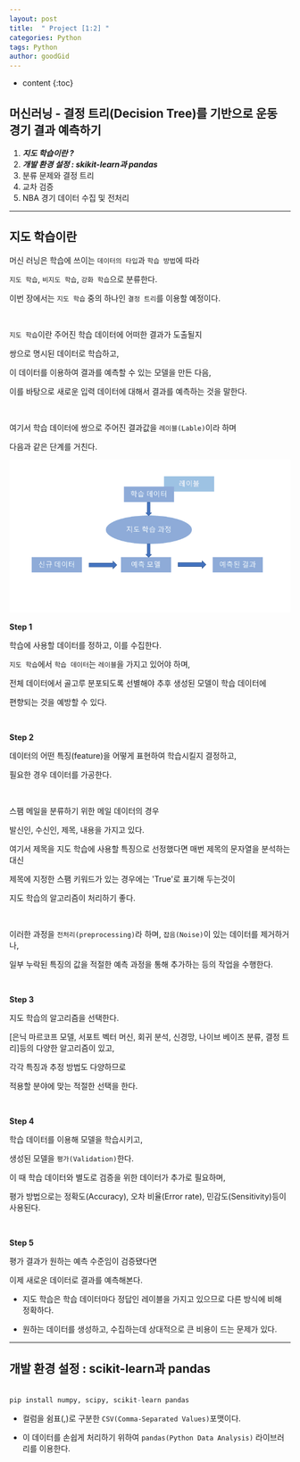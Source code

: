 ```yaml
---
layout: post
title:  " Project [1:2] "
categories: Python
tags: Python
author: goodGid
---
```

* content
{:toc}


## 머신러닝 - 결정 트리(Decision Tree)를 기반으로 운동 경기 결과 예측하기

1. **_지도 학습이란 ?_**
2. **_개발 환경 설정 : skikit-learn과 pandas_**
3. 분류 문제와 결정 트리
4. 교차 검증
5. NBA 경기 데이터 수집 및 전처리

---

## 지도 학습이란

머신 러닝은 학습에 쓰이는 `데이터의 타입`과 `학습 방법`에 따라

`지도 학습`, `비지도 학습`, `강화 학습`으로 분류한다.

이번 장에서는 `지도 학습` 중의 하나인 `결정 트리`를 이용할 예정이다.

<br>

`지도 학습`이란 주어진 학습 데이터에 어떠한 결과가 도출될지 

쌍으로 명시된 데이터로 학습하고,

이 데이터를 이용하여 결과를 예측할 수 있는 모델을 만든 다음,

이를 바탕으로 새로운 입력 데이터에 대해서 결과를 예측하는 것을 말한다.

<br>

여기서 학습 데이터에 쌍으로 주어진 결과값을 `레이블(Lable)`이라 하며

다음과 같은 단계를 거친다.



![](/assets/img/posts/python3(9)_(1)_1.png)




<b> Step 1 </b>

학습에 사용할 데이터를 정하고, 이를 수집한다.

`지도 학습`에서 `학습 데이터`는 `레이블`을 가지고 있어야 하며,

전체 데이터에서 골고루 분포되도록 선별해야 추후 생성된 모델이 학습 데이터에 

편향되는 것을 예방할 수 있다.

<br> 

<b> Step 2 </b>

데이터의 어떤 특징(feature)을 어떻게 표현하여 학습시킬지 결정하고,

필요한 경우 데이터를 가공한다.

<br>

스팸 메일을 분류하기 위한 메일 데이터의 경우

발신인, 수신인, 제목, 내용을 가지고 있다.

여기서 제목을 지도 학습에 사용할 특징으로 선정했다면 매번 제목의 문자열을 분석하는 대신

제목에 지정한 스팸 키워드가 있는 경우에는 'True'로 표기해 두는것이

지도 학습의 알고리즘이 처리하기 좋다.

<br>

이러한 과정을 `전처리(preprocessing)`라 하며, `잡음(Noise)`이 있는 데이터를 제거하거나,

일부 누락된 특징의 값을 적절한 예측 과정을 통해 추가하는 등의 작업을 수행한다.

<br>

<b> Step 3 </b>

지도 학습의 알고리즘을 선택한다.

[은닉 마르코프 모델, 서포트 벡터 머신, 회귀 분석, 신경망, 나이브 베이즈 분류, 결정 트리]등의 다양한 알고리즘이 있고,

각각 특징과 추정 방법도 다양하므로 

적용할 분야에 맞는 적절한 선택을 한다.

<br>

<b> Step 4 </b>

학습 데이터를 이용해 모델을 학습시키고,

생성된 모델을 `평가(Validation)`한다.

이 때 학습 데이터와 별도로 검증을 위한 데이터가 추가로 필요하며,

평가 방법으로는 정확도(Accuracy), 오차 비율(Error rate), 민감도(Sensitivity)등이 사용된다.

<br>

<b> Step 5 </b>

평가 결과가 원하는 예측 수준임이 검증됐다면 

이제 새로운 데이터로 결과를 예측해본다.


* 지도 학습은 학습 데이터마다 정답인 레이블을 가지고 있으므로 다른 방식에 비해 정확하다.

* 원하는 데이터를 생성하고, 수집하는데 상대적으로 큰 비용이 드는 문제가 있다.


---


## 개발 환경 설정 : scikit-learn과 pandas

``` python

pip install numpy, scipy, scikit-learn pandas

```

* 컬럼을 쉼표(,)로 구분한 `CSV(Comma-Separated Values)`포맷이다.

* 이 데이터를 손쉽게 처리하기 위하여 `pandas(Python Data Analysis)` 라이브러리를 이용한다.


